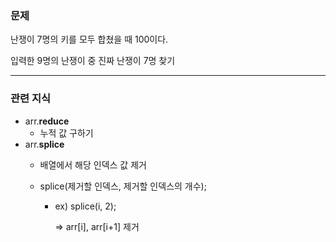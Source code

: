 ### 문제

난쟁이 7명의 키를 모두 합쳤을 때 100이다.

입력한 9명의 난쟁이 중 진짜 난쟁이 7명 찾기

---

### 관련 지식

- arr.**reduce**
  - 누적 값 구하기
- arr.**splice**
  - 배열에서 해당 인덱스 값 제거
  - splice(제거할 인덱스, 제거할 인덱스의 개수);

    - ex) splice(i, 2);

      => arr[i], arr[i+1] 제거
